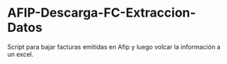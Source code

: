 # AFIP-Descarga-FC-Extraccion-Datos
Script para bajar facturas emitidas en Afip y luego volcar la información a un excel.
